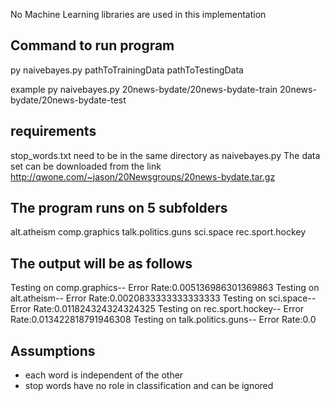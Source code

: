 No Machine Learning libraries are used in this implementation

Command to run program
--------------------------------
py naivebayes.py pathToTrainingData pathToTestingData

example 
py naivebayes.py 20news-bydate/20news-bydate-train 20news-bydate/20news-bydate-test

requirements
---------------------------------
stop_words.txt need to be in the same directory as naivebayes.py
The data set can be downloaded from the link http://qwone.com/~jason/20Newsgroups/20news-bydate.tar.gz

The program runs on 5 subfolders
----------------------------------
alt.atheism
comp.graphics
talk.politics.guns
sci.space
rec.sport.hockey

The output will be as follows
----------------------------------
Testing on comp.graphics-- Error Rate:0.005136986301369863
Testing on alt.atheism-- Error Rate:0.0020833333333333333
Testing on sci.space-- Error Rate:0.011824324324324325
Testing on rec.sport.hockey-- Error Rate:0.013422818791946308
Testing on talk.politics.guns-- Error Rate:0.0

Assumptions
-------------------
- each word is independent of the other
- stop words have no role in classification and can be ignored
